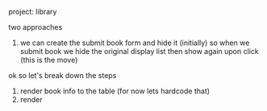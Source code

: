 project: library

two approaches

1. we can create the submit book form and hide it (initially)
so when we submit book we hide the original display list
then show again upon click (this is the move)

ok so let's break down the steps

1. render book info to the table (for now lets hardcode that)
2. render 

